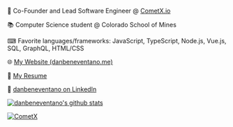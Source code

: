 📢 Co-Founder and Lead Software Engineer @ [CometX.io](https://cometx.io)

📚 Computer Science student @ Colorado School of Mines

⌨ Favorite languages/frameworks: JavaScript, TypeScript, Node.js, Vue.js, SQL, GraphQL, HTML/CSS

🌐 [My Website (danbeneventano.me)](https://danbeneventano.me)

📄 [My Resume](https://resume.danbeneventano.me)

🔗 [danbeneventano on LinkedIn](https://www.linkedin.com/in/danbeneventano)

[![danbeneventano's github stats](https://github-readme-stats.vercel.app/api?username=danbeneventano&count_private=true&include_all_commits=true&hide_rank=true&show_icons=true&hide=stars)](https://github.com/anuraghazra/github-readme-stats)

[![CometX](https://github-readme-stats.vercel.app/api/pin/?username=comet-app&repo=cometx&show_owner=true)](https://github.com/anuraghazra/github-readme-stats)
